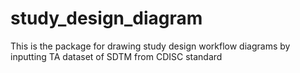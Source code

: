 # study_design_diagram
This is the package for drawing study design workflow diagrams by inputting TA dataset of SDTM from CDISC standard
